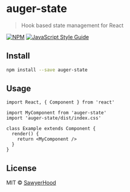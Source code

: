 # auger-state

> Hook based state management for React

[![NPM](https://img.shields.io/npm/v/auger-state.svg)](https://www.npmjs.com/package/auger-state) [![JavaScript Style Guide](https://img.shields.io/badge/code_style-standard-brightgreen.svg)](https://standardjs.com)

## Install

```bash
npm install --save auger-state
```

## Usage

```tsx
import React, { Component } from 'react'

import MyComponent from 'auger-state'
import 'auger-state/dist/index.css'

class Example extends Component {
  render() {
    return <MyComponent />
  }
}
```

## License

MIT © [SawyerHood](https://github.com/SawyerHood)
